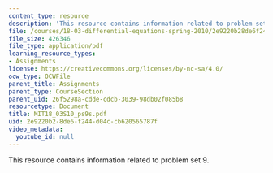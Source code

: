 ```yaml
---
content_type: resource
description: 'This resource contains information related to problem set 9. '
file: /courses/18-03-differential-equations-spring-2010/2e9220b28de6f244d04ccb620565787f_MIT18_03S10_ps9s.pdf
file_size: 426346
file_type: application/pdf
learning_resource_types:
- Assignments
license: https://creativecommons.org/licenses/by-nc-sa/4.0/
ocw_type: OCWFile
parent_title: Assignments
parent_type: CourseSection
parent_uid: 26f5298a-cdde-cdcb-3039-98db02f085b8
resourcetype: Document
title: MIT18_03S10_ps9s.pdf
uid: 2e9220b2-8de6-f244-d04c-cb620565787f
video_metadata:
  youtube_id: null
---
```

This resource contains information related to problem set 9. 